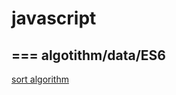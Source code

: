 # javascript
===
**algotithm/data/ES6**
---
[sort algorithm](https://iy88.github.io/javascript/sort "sort algorithm")
